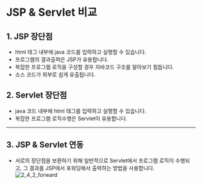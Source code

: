 # JSP & Servlet 비교

## 1. JSP 장단점
- html 태그 내부에 java 코드를 입력하고 실행할 수 있습니다.
- 프로그램의 결과출력은 JSP가 유용합니다.
- 복잡한 프로그램 로직을 구성할 경우 자바코드 구조를 알아보기 힘듭니다.
- 소스 코드가 외부로 쉽게 유출됩니다.

## 2. Servlet 장단점
- java 코드 내부에 html 태그를 입력하고 실행할 수 있습니다.
- 복잡한 프로그램 로직수행은 Servlet이 유용합니다.

--- 
 
## 3. JSP & Servlet 연동
- 서로의 장단점을 보환하기 위해 일반적으로 Servlet에서 프로그램 로직이 수행되고, 그 결과를 JSP에서 포워딩해서 출력하는 방법을 사용합니다.
![2_4_2_forward](https://user-images.githubusercontent.com/46203866/94059946-20bdb900-fe1e-11ea-8d12-2ec09fef1ed4.png)
